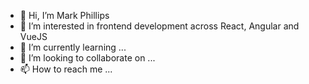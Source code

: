 - 👋 Hi, I’m Mark Phillips
- 👀 I’m interested in frontend development across React, Angular and VueJS
- 🌱 I’m currently learning ...
- 💞️ I’m looking to collaborate on ...
- 📫 How to reach me ...

<!---
markp112/markp112 is a ✨ special ✨ repository because its `README.md` (this file) appears on your GitHub profile.
You can click the Preview link to take a look at your changes.
--->
